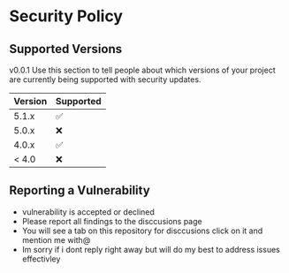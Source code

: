 # Security Policy

## Supported Versions
  v0.0.1
Use this section to tell people about which versions of your project are
currently being supported with security updates.

| Version | Supported          |
| ------- | ------------------ |
| 5.1.x   | :white_check_mark: |
| 5.0.x   | :x:                |
| 4.0.x   | :white_check_mark: |
| < 4.0   | :x:                |

## Reporting a Vulnerability
- vulnerability is accepted or
declined
- Please report all findings to the disccusions page
- You will see a tab on this repository for disccusions click on it and mention me with@
- Im sorry if i dont reply right away but will do my best to address issues effectivley 


